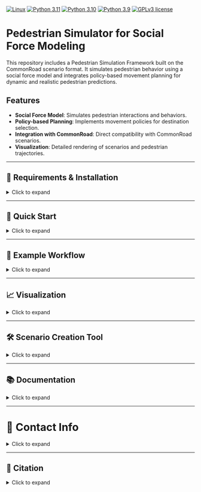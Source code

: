 <!-- [![DOI](https://zenodo.org/badge/DOI/10.5281/zenodo.13493227.svg)](https://zenodo.org/records/tbd) -->

[![Linux](https://img.shields.io/badge/os-linux-blue.svg)](https://www.linux.org/)
[![Python 3.11](https://img.shields.io/badge/python-3.11-blue.svg)](https://www.python.org/downloads/release/python-3110/) [![Python 3.10](https://img.shields.io/badge/python-3.10-blue.svg)](https://www.python.org/downloads/release/python-3100/) [![Python 3.9](https://img.shields.io/badge/python-3.9-blue.svg)](https://www.python.org/downloads/release/python-390/)
[![GPLv3 license](https://img.shields.io/badge/License-GPLv3-blue.svg)](http://perso.crans.org/besson/LICENSE.html)


# Pedestrian Simulator for Social Force Modeling

This repository includes a Pedestrian Simulation Framework built on the CommonRoad scenario format. It simulates pedestrian behavior using a social force model and integrates policy-based movement planning for dynamic and realistic pedestrian predictions.

## Features

- **Social Force Model**: Simulates pedestrian interactions and behaviors.
- **Policy-based Planning**: Implements movement policies for destination selection.
- **Integration with CommonRoad**: Direct compatibility with CommonRoad scenarios.
- **Visualization**: Detailed rendering of scenarios and pedestrian trajectories.


---

## 🔧 Requirements & Installation

<details>
<summary>Click to expand</summary>

### Requirements
The software is developed and tested on recent versions of Linux. We strongly recommend using [Ubuntu 22.04](https://ubuntu.com/download/desktop) or higher.
For the python installation, we suggest the usage of Virtual Environment with Python 3.11, Python 3.10 or Python 3.9
For the development IDE we suggest [PyCharm](http://www.jetbrains.com/pycharm/)

### 1. Clone the repository

   ```bash
   git clone <repository-url>
   cd <repository-folder>
   ```

### 2. Create and activate a new Virtual Environment

   ```bash
   python3.11 -m venv venv
   source venv/bin/activate
   ```

### 3. Install all required packages


#### Installation with Poetry
To install the project and its dependencies, ensure you have [Poetry](https://python-poetry.org/) installed. Then, run the following commands:



Install the dependencies and the project:
   ```bash
   poetry install
   ```

#### Installation with pip
Alternatively, you can install the project's requirements using pip:
```bash
pip install .
```

</details>

---

## 🚀 Quick Start

<details>
<summary>Click to expand</summary>

1. **Load a Scenario**:
   Load a CommonRoad scenario that includes pedestrians using the `CommonRoadFileReader`:
   ```python
   from commonroad.common.file_reader import CommonRoadFileReader

   scenario_path = 'path/to/scenario.xml'
   scenario, planning_problem_set = CommonRoadFileReader(scenario_path).open()
   ```

2. **Initialize the Simulator**:
   Instantiate the Pedestrian Simulator with the loaded scenario:
   ```python
   from pedestrian_simulator import PedestrianSimulator

   pedestrian_simulator = PedestrianSimulator(scenario)
   ```

3. **Simulate Pedestrian Behavior**:
   Advance the simulation for a specified number of steps:
   ```python
   for timestep in range(100):
       pedestrian_simulator.step_pedestrians(timestep)
   ```

</details>

---

## 🏃 Example Workflow

<details>
<summary>Click to expand</summary>

The repository includes a Minimal Working Example (MWE) in `main.py` to demonstrate the pedestrian simulation workflow:
You can include the pedestrian simulator in any CommonRoad scenario.

</details>

---

## 📈 Visualization

<details>
<summary>Click to expand</summary>

The framework supports detailed visualization of:
- Pedestrian trajectories.
- Interaction forces.
- Vehicle predictions (if vehicles are present in the scenario).

</details>

---

## 🛠 Scenario Creation Tool

<details>
<summary>Click to expand</summary>

The `create_pedestrian_scenario` utility allows you to extend an existing CommonRoad scenario by adding pedestrians, sidewalks, and crosswalks. This tool is highly configurable to adapt to a variety of simulation needs.

### Features
- Add sidewalks and crosswalks to existing scenarios.
- Add pedestrians to the scenario.
- Customize parameters such as pedestrian speed, clustering distance, and position deviations.
- Visualize the generated scenario.

### Example Usage
```python
from pedestrian_simulator.tools.create_pedestrian_scenario import create_new_pedestrian_scenario

input_file = "path/to/scenario.xml"
scenario, planning_problem_set = create_new_pedestrian_scenario(
    input_file=input_file,
    pedestrian_speed=1.2,          # Average pedestrian speed
    pedestrians_per_cluster=2.0,  # Number of pedestrians per cluster
    position_deviation=0.2,       # Deviation in positions within a cluster
    cluster_distance=4.0,         # Distance between pedestrian clusters
    seed=42                       # Random seed for reproducibility
)

# Save or visualize the scenario as needed
```

See also the MWE in `create_pedestrian_scenario.py` for an example workflow.

</details>

---

## 📚 Documentation

<details>
<summary>Click to expand</summary>

For detailed explanations of the attributes and methods, refer to the source code. The key method of the simulator is:
- `step_pedestrians(timestep)`: Advance simulation by one timestep (starting from the given timestep).

</details>

---

# 📇 Contact Info

<details>
<summary>Click to expand</summary>

[Korbinian Moller](mailto:korbinian.moller@tum.de),
Professorship Autonomous Vehicle Systems,
School of Engineering and Design,
Technical University of Munich,
85748 Garching,
Germany

[Johannes Betz](mailto:johannes.betz@tum.de),
Professorship Autonomous Vehicle Systems,
School of Engineering and Design,
Technical University of Munich,
85748 Garching,
Germany

</details>


---

## 📃 Citation

<details>
<summary>Click to expand</summary>

If you use this Pedestrian Simulator in your research, please cite the related paper:

```bibtex
t.b.d
```

</details>

